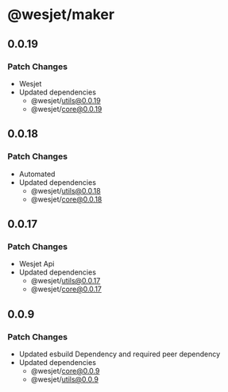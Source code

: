 # @wesjet/maker

## 0.0.19

### Patch Changes

- Wesjet
- Updated dependencies
  - @wesjet/utils@0.0.19
  - @wesjet/core@0.0.19

## 0.0.18

### Patch Changes

- Automated
- Updated dependencies
  - @wesjet/utils@0.0.18
  - @wesjet/core@0.0.18

## 0.0.17

### Patch Changes

- Wesjet Api
- Updated dependencies
  - @wesjet/utils@0.0.17
  - @wesjet/core@0.0.17

## 0.0.9

### Patch Changes

- Updated esbuild Dependency and required peer dependency
- Updated dependencies
  - @wesjet/core@0.0.9
  - @wesjet/utils@0.0.9
